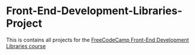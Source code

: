 # Front-End-Development-Libraries-Project
This is contains all projects for the [FreeCodeCamp Front-End Development Libraries course](https://www.freecodecamp.org/learn/front-end-development-libraries/)
